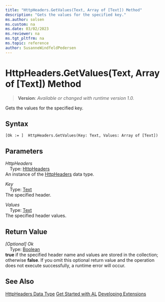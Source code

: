 ```yaml
---
title: "HttpHeaders.GetValues(Text, Array of [Text]) Method"
description: "Gets the values for the specified key."
ms.author: solsen
ms.custom: na
ms.date: 03/02/2023
ms.reviewer: na
ms.tgt_pltfrm: na
ms.topic: reference
author: SusanneWindfeldPedersen
---
```

[//]: # (START>DO_NOT_EDIT)
[//]: # (IMPORTANT:Do not edit any of the content between here and the END>DO_NOT_EDIT.)
[//]: # (Any modifications should be made in the .xml files in the ModernDev repo.)
# HttpHeaders.GetValues(Text, Array of [Text]) Method
> **Version**: _Available or changed with runtime version 1.0._

Gets the values for the specified key.


## Syntax
```AL
[Ok := ]  HttpHeaders.GetValues(Key: Text, Values: Array of [Text])
```
## Parameters
*HttpHeaders*  
&emsp;Type: [HttpHeaders](httpheaders-data-type.md)  
An instance of the [HttpHeaders](httpheaders-data-type.md) data type.  

*Key*  
&emsp;Type: [Text](../text/text-data-type.md)  
The specified header.  

*Values*  
&emsp;Type: [Text](../text/text-data-type.md)  
The specified header values.  


## Return Value
*[Optional] Ok*  
&emsp;Type: [Boolean](../boolean/boolean-data-type.md)  
**true** if the specified header name and values are stored in the collection; otherwise **false**. If you omit this optional return value and the operation does not execute successfully, a runtime error will occur.  


[//]: # (IMPORTANT: END>DO_NOT_EDIT)
## See Also
[HttpHeaders Data Type](httpheaders-data-type.md)
[Get Started with AL](../../devenv-get-started.md)
[Developing Extensions](../../devenv-dev-overview.md)